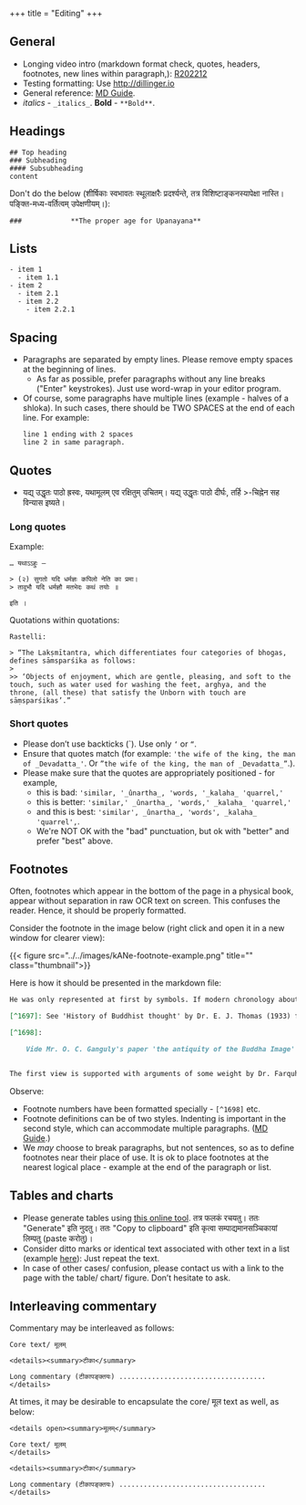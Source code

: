 +++
title = "Editing"
+++

## General
- Longing video intro (markdown format check, quotes, headers, footnotes, new lines within paragraph,): [R202212](https://youtu.be/opLrf8kAazA)
- Testing formatting: Use http://dillinger.io 
- General reference: [MD Guide](https://www.markdownguide.org/extended-syntax/#footnotes).
- _italics_ - `_italics_`. **Bold** - `**Bold**`.

## Headings
```
## Top heading
### Subheading
#### Subsubheading 
content
```

Don't do the below (शीर्षिकाः स्वभावतः स्थूलाक्षरैः प्रदर्श्यन्ते, तत्र विशिष्टाङ्कनस्यापेक्षा नास्ति। पङ्क्ति-मध्य-वर्तित्वम् उपेक्षणीयम्।):

```
###            **The proper age for Upanayana**
```


## Lists
```
- item 1
  - item 1.1
- item 2
  - item 2.1
  - item 2.2
    - item 2.2.1
```

## Spacing
- Paragraphs are separated by empty lines. Please remove empty spaces at the beginning of lines.
  - As far as possible, prefer paragraphs without any line breaks ("Enter" keystrokes). Just use word-wrap in your editor program.
- Of course, some paragraphs have multiple lines (example - halves of a shloka). In such cases, there should be TWO SPACES at the end of each line. For example:  
  ```
  line 1 ending with 2 spaces  
  line 2 in same paragraph.
  ```


## Quotes
- यद्य् उद्धृतः पाठो ह्रस्वः, यथामूलम् एव रक्षितुम् उचितम्। यद्य् उद्धृतः पाठो दीर्घः, तर्हि >-चिह्नेन सह विन्यास इष्यते।

### Long quotes
Example:
```
… यथाऽऽहुः —

> (२) सुगतो यदि धर्मज्ञः कपिलो नेति का प्रमा।  
> तावुभौ यदि धर्मज्ञौ मतभेदः कथं तयोः ॥ 

इति ।

```

Quotations within quotations:

```
Rastelli: 

> “The Lakṣmītantra, which differentiates four categories of bhogas, defines sāmsparśika as follows: 
> 
>> ‘Objects of enjoyment, which are gentle, pleasing, and soft to the touch, such as water used for washing the feet, arghya, and the throne, (all these) that satisfy the Unborn with touch are sāṃsparśikas’.” 
```

### Short quotes
- Please don’t use backticks (\`). Use only `‘` or `“`.
- Ensure that quotes match (for example: `'the wife of the king, the man of _Devadatta_'`. Or `”the wife of the king, the man of _Devadatta_”`.). 
- Please make sure that the quotes are appropriately positioned - for example, 
  - this is bad: `'similar, '_ûnartha_, 'words, '_kalaha_ 'quarrel,'`
  - this is better: `'similar,' _ûnartha_, 'words,' _kalaha_ 'quarrel,'`
  - and this is best: `'similar', _ûnartha_, 'words', _kalaha_ 'quarrel',`. 
  - We're NOT OK with the "bad" punctuation, but ok with "better" and prefer "best" above.





## Footnotes
Often, footnotes which appear in the bottom of the page in a physical book, appear without separation in raw OCR text on screen. This confuses the reader. Hence, it should be properly formatted.

Consider the footnote in the image below (right click and open it in a new window for clearer view):

{{< figure src="../../images/kANe-footnote-example.png" title="" class="thumbnail">}}

Here is how it should be presented in the markdown file:

```markdown
He was only represented at first by symbols. If modern chronology about Buddha's ministry is to be followed [^1697] (he was born about 563 B. C. and died about 483 B, C.), it is almost impossible to hold that images of gods originally came to be made in imitation of images or statues of Buddha, since, as we saw above, temples and images of gods had already become widespread throughout India in the 4th or 5th century B. C. [^1698]. 

[^1697]: See 'History of Buddhist thought' by Dr. E. J. Thomas (1933) for these dates.

[^1698]:

    Vide Mr. O. C. Ganguly's paper 'the antiquity of the Buddha Image' in Ostasiatische Zeitschrift Noue Folge XIV, Heft 2/3, whore he adduces very weighty grounds for holding that the beginning of the cult of the worship of the imago of Buddha lies somewhere between 150 B. C. to 50 B. C.


The first view is supported with arguments of some weight by Dr. Farquhar in J. R. A. S. for 1928 pp. 15-23. ...

```

Observe:

- Footnote numbers have been formatted specially - `[^1698]` etc.
- Footnote definitions can be of two styles. Indenting is important in the second style, which can accommodate multiple paragraphs. ([MD Guide](https://www.markdownguide.org/extended-syntax/#footnotes).)
- We _may_ choose to break paragraphs, but not sentences, so as to define footnotes near their place of use. It is ok to place footnotes at the nearest logical place - example at the end of the paragraph or list.

## Tables and charts
- Please generate tables using [this online tool](https://www.tablesgenerator.com/markdown_tables). तत्र फलकं रचयतु। ततः "Generate"  इति नुदतु। ततः "Copy to clipboard" इति कृत्वा सम्पाद्यमानसञ्चिकायां लिम्पतु (paste करोतु)।
- Consider ditto marks or identical text associated with other text in a list (example [here](https://archive.org/details/ashtadhyayi/ashtadhyayi2?view=theater#page/n31/mode/1up)): Just repeat the text.
- In case of other cases/ confusion, please contact us with a link to the page with the table/ chart/ figure. Don’t hesitate to ask.

## Interleaving commentary
Commentary may be interleaved as follows:

```
Core text/ मूलम्

<details><summary>टीका</summary>

Long commentary (टीकापङ्क्तयः) ....................................
</details>
```

At times, it may be desirable to encapsulate the core/ मूल text as well, as below:

```
<details open><summary>मूलम्</summary>

Core text/ मूलम्
</details>

<details><summary>टीका</summary>

Long commentary (टीकापङ्क्तयः) ....................................
</details>
```
